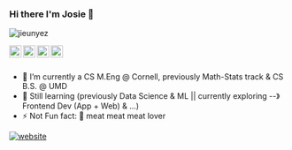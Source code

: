 ### Hi there I'm Josie 👋

<p align="left"> <img src="https://komarev.com/ghpvc/?username=jieunyez&label=Views&color=blue&style=plastic" alt="jieunyez" /> </p>


<a href="https://linkedin.com/in/jieunyez"> 
  <img align="left" alt="Linkdein" width="22px" src="https://cdn.jsdelivr.net/npm/simple-icons@v3/icons/linkedin.svg"/ >
</a>
<a href="https://instagram.com/">
  <img align="left" alt="Instagram" width="22px" src="https://cdn.jsdelivr.net/npm/simple-icons@v3/icons/instagram.svg" />
</a>
<a href="https://www.youtube.com">
  <img align="left" alt="Youtube" width="22px" src="https://cdn.jsdelivr.net/npm/simple-icons@v3/icons/youtube.svg" />
</a>
<a href="https://www.facebook.com/">
  <img align="left" alt="Facebook" width="22px" src="https://cdn.jsdelivr.net/npm/simple-icons@v3/icons/facebook.svg" />
</a>

<br/>
<br/>

- 🔭 I’m currently a CS M.Eng @ Cornell, previously Math-Stats track & CS B.S. @ UMD
- 🌱 Still learning (previously Data Science & ML || currently exploring --》Frontend Dev (App + Web) & ...)  
- ⚡ Not Fun fact: :poultry_leg: meat meat meat lover


[![website](https://img.shields.io/badge/PersonalWebsite-jieunyez.github.io-2648ff?style=flat-square&logo=google-chrome)](https://jieunyez.github.io/)

